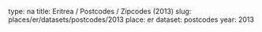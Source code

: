 type: na
title: Eritrea / Postcodes / Zipcodes (2013)
slug: places/er/datasets/postcodes/2013
place: er
dataset: postcodes
year: 2013
